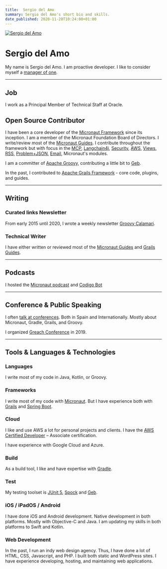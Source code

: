 ```yaml
---
title:  Sergio del Amo
summary: Sergio del Amo's short bio and skills. 
date_published: 2020-11-20T10:24:00+01:00
---
```


<div class="float-end img-thumbnail m-3"><a href="https://images.sergiodelamo.com/avatar.jpg"><img src="https://images.sergiodelamo.com/avatar.jpg" 
     alt="Sergio del Amo"
    style="max-width: 320px;"
class="m-3"
    /></a></div>

# Sergio del Amo

My name is Sergio del Amo. I am proactive developer. I like to consider myself a [manager of one](https://signalvnoise.com/posts/1430-hire-managers-of-one).

<hr class="mt-4 mb-4"/>

## Job

I work as a Principal Member of Technical Staff at Oracle.

## Open Source Contributor

I have been a core developer of the [Micronaut Framework](https://micronaut.io) since its inception. I am a member of the Micronaut Foundation Board of Directors.
I write/review most of the [Micronaut Guides](https://guides.micronaut.io). I contribute throughout the framework but with focus in the [MCP](https://micronaut-projects.github.io/micronaut-mcp/latest/guide/index.html), [Langchain4j](https://micronaut-projects.github.io/micronaut-langchain4j/latest/guide/index.html), [Security](https://micronaut-projects.github.io/micronaut-security/latest/guide/index.html), [AWS](https://micronaut-projects.github.io/micronaut-aws/latest/guide/index.html), [Views](https://micronaut-projects.github.io/micronaut-views/latest/guide/index.html), [RSS](https://micronaut-projects.github.io/micronaut-rss/latest/guide/index.html), [Problem+JSON](https://micronaut-projects.github.io/micronaut-problem-json/latest/guide/index.html), [Email](https://micronaut-projects.github.io/micronaut-email/latest/guide/index.html), Micronaut's modules.

I am a committer of [Apache Groovy](http://groovy-lang.org), contributing a little bit to [Geb](https://groovy.apache.org/geb/).

In the past, I contributed to [Apache Grails Framework](https://grails.apache.org) - core code, plugins, and guides. 

<hr class="mt-4 mb-4"/>

## Writing

### Curated links Newsletter 

From early 2015 until 2020, I wrote a weekly newsletter [Groovy Calamari](https://groovycalamari.com).  

### Technical Writer

I have either written or reviewed most of the [Micronaut Guides](https://guides.micronaut.io) and [Grails Guides](https://guides.grails.org).

<hr class="mt-4 mb-4"/>


## Podcasts 

 I hosted the [Micronaut podcast](https://micronautpodcast.com) and [Codigo Bot](https://codigobot.com)

<hr class="mt-4 mb-4"/>

 
## Conference & Public Speaking

I often [talk at conferences](https://sergiodelamo.com/blog/tag/talk.html). Both in Spain and Internationally. Mostly about Micronaut, Gradle, Grails, and Groovy.

I organized [Greach Conference](https://greachconf.com) in 2019.

<hr class="mt-4 mb-4"/>

## Tools & Languages & Technologies

### Languages

I write most of my code in Java, Kotlin, or Groovy.

### Frameworks

I write most of my code with  [Micronaut](https://micronaut.io). But I have experience both with [Grails](https://grails.org) and [Spring Boot](https://spring.io/projects/spring-boot).

### Cloud

I like and use AWS a lot for personal projects and clients. I have the [AWS Certified Developer](https://www.youracclaim.com/badges/2799a540-3140-42ef-a23e-50f35f2c8747/embedded) – Associate certification.

I have experience with Google Cloud and Azure.

### Build

As a build tool, I like and have expertise with [Gradle](https://gradle.org). 

### Test

My testing toolset is [JUnit 5](https://junit.org/junit5/), [Spock](http://spockframework.org) and [Geb](https://gebish.org).


### iOS / iPadOS / Android
 
I have done iOS and Android development. Native development in both platforms. Mostly with Objective-C and Java. I am updating my skills in both platforms to Swift and Kotlin.

### Web Development 
 
In the past, I run an indy web design agency. Thus, I have done a lot of HTML, CSS, Javascript, and PHP. I built both static and WordPress sites. I have experience developing, hosting, and maintaining web applications.  